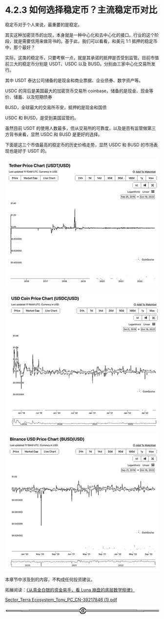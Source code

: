 # 4.2.3 如何选择稳定币？主流稳定币对比

稳定币对于个人来说，最重要的是稳定。

其实这种加密货币的出现，本身就是一种中心化和去中心化的接口。行业的这个阶段，就是需要信用来做背书的。基于此，我们可以看看，和美元 1:1 抵押的稳定币中，那个最好？

实际，这类的稳定币，只要考察一点，就是其承诺的抵押是否受到监管。目前市值前三大的稳定币分别是 USDT、USDC 以及 BUSD。分别由三家中心化交易所发行。

其中 USDT 泰达公司储备的是现金和商业票据、企业债券、数字资产等。

USDC 的背后是美国最大的加密货币交易所 coinbase，储备的是现金、现金等价、储蓄、以及短期债券

BUSD，全球最大的交易所币安，抵押的是现金和国债

USDC 和 BUSD，是受到美国监管的。

虽然目前 USDT 的使用人数最多，但从交易所的可靠度，以及是否有监管做第三方背书来看，显然 USDC 和 BUSD 是更好的选择。

下面是这三个市值最高的稳定币的历史价格走势，显然 USDC 和 BUSD 的市场表现也是好于 USDT 的。

![](img/f4158eada5614e77d69a58be4ba87e6f.png)

![](img/2746eda9ac1fee9251317f8bb04584c1.png)

![](img/a4c7d15932f564d39ad664a79d46308c.png)

本章节中涉及到的内容，不构成任何投资建议。

拓展阅读：[《从真金白银的资金易手，看 Luna 崩盘的底层数学规律》](https://www.tuoluo.cn/article/detail-10097921.html)

[Sector_Terra Ecosystem_Tony_PC_CN-39217846 (1).pdf](https://search01.shengcaiyoushu.com/upload/doc/KS1WdDWSDogQNmxGRDNc1gXRnEb/DjtIbX8qUoyKeox7HaWcnhIpnvd)

![](img/d2c5514a55bab876d48116f023b6bdd6.png)